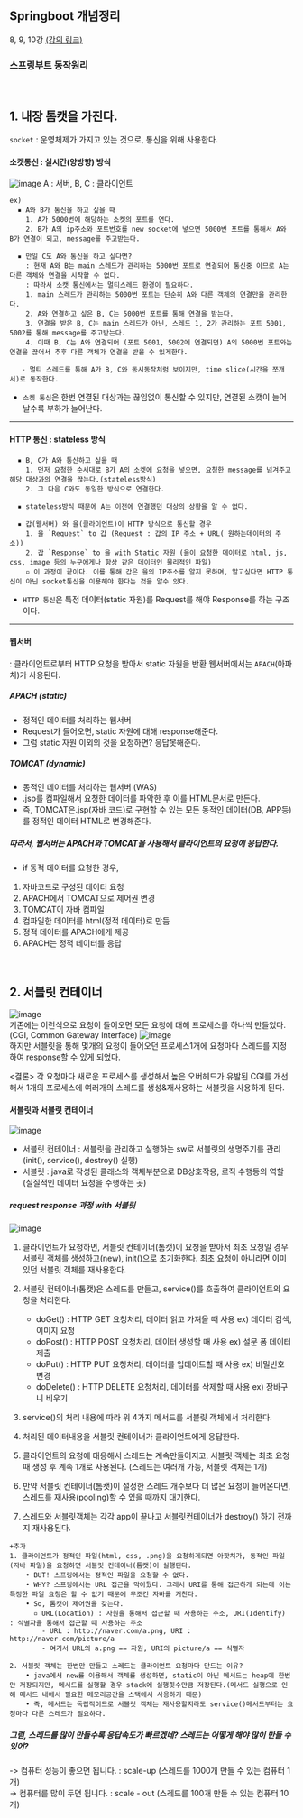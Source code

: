 ## Springboot 개념정리
8, 9, 10강
[(강의 링크)](https://www.inflearn.com/course/%EC%8A%A4%ED%94%84%EB%A7%81%EB%B6%80%ED%8A%B8-%EA%B0%9C%EB%85%90%EC%A0%95%EB%A6%AC/dashboard)    

### 스프링부트 동작원리
<br>

## 1. 내장 톰캣을 가진다.
`socket` : 운영체제가 가지고 있는 것으로, 통신을 위해 사용한다.
#### 소켓통신 : 실시간(양방향) 방식
![image](https://github.com/ssIIIn0-0/backend-springboot-study/assets/62862307/aab210ef-e24c-4156-808c-e875e96a3099)
A : 서버, B, C : 클라이언트
```
ex)
  ▪ A와 B가 통신을 하고 싶을 때
    1. A가 5000번에 해당하는 소켓의 포트를 연다.
    2. B가 A의 ip주소와 포트번호를 new socket에 넣으면 5000번 포트를 통해서 A와 B가 연결이 되고, message를 주고받는다.
  
  ▪ 만일 C도 A와 통신을 하고 싶다면?
    : 현재 A와 B는 main 스레드가 관리하는 5000번 포트로 연결되어 통신중 이므로 A는 다른 객체와 연결을 시작할 수 없다.
    : 따라서 소캣 통신에서는 멀티스레드 환경이 필요하다.
    1. main 스레드가 관리하는 5000번 포트는 단순히 A와 다른 객체의 연결만을 관리한다.
    2. A와 연결하고 싶은 B, C는 5000번 포트를 통해 연결을 받는다.
    3. 연결을 받은 B, C는 main 스레드가 아닌, 스레드 1, 2가 관리하는 포트 5001, 5002를 통해 message를 주고받는다.
    4. 이때 B, C는 A와 연결되어 (포트 5001, 5002에 연결되면) A의 5000번 포트와는 연결을 끊어서 추후 다른 객체가 연결을 받을 수 있게한다.

   - 멀티 스레드를 통해 A가 B, C와 동시동작처럼 보이지만, time slice(시간을 쪼개서)로 동작한다.
```
- `소켓 통신`은 한번 연결된 대상과는 끊임없이 통신할 수 있지만, 연결된 소캣이 늘어날수록 부하가 늘어난다.
---
#### HTTP 통신 : stateless 방식
```
  ▪ B, C가 A와 통신하고 싶을 때
    1. 먼저 요청한 순서대로 B가 A의 소켓에 요청을 넣으면, 요청한 message를 넘겨주고 해당 대상과의 연결을 끊는다.(stateless방식)
    2. 그 다음 C와도 동일한 방식으로 연결한다.

  ▪ stateless방식 때문에 A는 이전에 연결했던 대상의 상황을 알 수 없다.

  ▪ 갑(웹서버) 와 을(클라이언트)이 HTTP 방식으로 통신할 경우
    1. 을 `Request` to 갑 (Request : 갑의 IP 주소 + URL( 원하는데이터의 주소))
    2. 갑 `Response` to 을 with Static 자원 (을이 요청한 데이터로 html, js, css, image 등의 누구에게나 항상 같은 데이터인 물리적인 파일)
    ▫ 이 과정이 끝이다. 이를 통해 갑은 을의 IP주소를 알지 못하며, 알고싶다면 HTTP 통신이 아닌 socket통신을 이용해야 한다는 것을 알수 있다.
```
  - `HTTP 통신`은 특정 데이터(static 자원)를 Request를 해야 Response를 하는 구조이다. 
---
#### 웹서버
: 클라이언트로부터 HTTP 요청을 받아서 static 자원을 반환
웹서버에서는 `APACH`(아파치)가 사용된다.

##### APACH (static)
  - 정적인 데이터를 처리하는 웹서버
  - Request가 들어오면, static 자원에 대해 response해준다.
  - 그럼 static 자원 이외의 것을 요청하면? 응답못해준다.

##### TOMCAT (dynamic)
  - 동적인 데이터를 처리하는 웹서버 (WAS)
  - .jsp를 컴파일해서 요청한 데이터를 파악한 후 이를 HTML문서로 만든다.
  - 즉, TOMCAT은.jsp(자바 코드)로 구현할 수 있는 모든 동적인 데이터(DB, APP등)를 정적인 데이터 HTML로 변경해준다.

##### 따라서, 웹서버는 APACH와 TOMCAT을 사용해서 클라이언트의 요청에 응답한다.
- if 동적 데이터를 요청한 경우,
1. 자바코드로 구성된 데이터 요청
2. APACH에서 TOMCAT으로 제어권 변경
3. TOMCAT이 자바 컴파일
4. 컴파일한 데이터를 html(정적 데이터)로 만듬
5. 정적 데이터를 APACH에게 제공
6. APACH는 정적 데이터를 응답
<br>

## 2. 서블릿 컨테이너
![image](https://github.com/ssIIIn0-0/backend-springboot-study/assets/62862307/c2b5943c-564f-49e8-a1e6-989dd69bdb92)   
기존에는 이런식으로 요청이 들어오면 모든 요청에 대해 프로세스를 하나씩 만들었다.(CGI, Common Gateway Interface)
![image](https://github.com/ssIIIn0-0/backend-springboot-study/assets/62862307/17c40f3f-410a-4d76-a4a5-9944bbd4f981)   
하지만 서블릿을 통해 몇개의 요청이 들어오던 프로세스1개에 요청마다 스레드를 지정하여 response할 수 있게 되었다.

<결론>
각 요청마다 새로운 프로세스를 생성해서 높은 오버헤드가 유발된 CGI를 개선해서 1개의 프로세스에 여러개의 스레드를 생성&재사용하는 서블릿을 사용하게 된다.

#### 서블릿과 서블릿 컨테이너
![image](https://github.com/ssIIIn0-0/backend-springboot-study/assets/62862307/dd46364b-cffb-43e1-b1d2-dd440ae1cc4a)   
  - 서블릿 컨테이너 : 서블릿을 관리하고 실행하는 sw로 서블릿의 생명주기를 관리 (init(), service(), destroy() 실행)
  - 서블릿 : java로 작성된 클래스와 객체부분으로 DB상호작용, 로직 수행등의 역할(실질적인 데이터 요청을 수행하는 곳)

##### request response 과정 with 서블릿
![image](https://github.com/ssIIIn0-0/backend-springboot-study/assets/62862307/fcb39356-8a84-4bef-be75-f13d213cabe6)

  1. 클라이언트가 요청하면, 서블릿 컨테이너(톰캣)이 요청을 받아서 최초 요청일 경우 서블릿 객체를 생성하고(new), init()으로 초기화한다. 최초 요청이 아니라면 이미 있던 서블릿 객체를 재사용한다.

  2. 서블릿 컨테이너(톰캣)은 스레드를 만들고, service()를 호출하여 클라이언트의 요청을 처리한다.
      - doGet() : HTTP GET 요청처리, 데이터 읽고 가져올 때 사용 ex) 데이터 검색, 이미지 요청
      - doPost() : HTTP POST 요청처리, 데이터 생성할 때 사용 ex) 설문 폼 데이터 제출
      - doPut() : HTTP PUT 요청처리, 데이터를 업데이트할 때 사용 ex) 비밀번호 변경
      - doDelete() : HTTP DELETE 요청처리, 데이터를 삭제할 때 사용 ex) 장바구니 비우기 

  3. service()의 처리 내용에 따라 위 4가지 메서드를 서블릿 객체에서 처리한다.

  4. 처리된 데이터내용을 서블릿 컨테이너가 클라이언트에게 응답한다.

  5. 클라이언트의 요청에 대응해서 스레드는 계속만들어지고, 서블릿 객체는 최초 요청때 생성 후 계속 1개로 사용된다. (스레드는 여러개 가능, 서블릿 객체는 1개)

  6. 만약 서블릿 컨테이너(톰캣)이 설정한 스레드 개수보다 더 많은 요청이 들어온다면, 스레드를 재사용(pooling)할 수 있을 때까지 대기한다.

  7. 스레드와 서블릿객체는 각각 app이 끝나고 서블릿컨테이너가 destroy() 하기 전까지 재사용된다.

```
+추가
1. 클라이언트가 정적인 파일(html, css, .png)을 요청하게되면 아팟치가, 동적인 파일(자바 파일)을 요청하면 서블릿 컨테이너(톰캣)이 실행된다.
    • BUT! 스프링에서는 정적인 파일을 요청할 수 없다.
    • WHY? 스프링에서는 URL 접근을 막아뒀다. 그래서 URI를 통해 접근하게 되는데 이는 특정한 파일 요청은 할 수 없기 때문에 무조건 자바를 거친다.
    • So, 톰캣이 제어권을 갖는다.
      ▫ URL(Location) : 자원을 통해서 접근할 때 사용하는 주소, URI(Identify) : 식별자을 통해서 접근할 때 사용하는 주소
        - URL : http://naver.com/a.png, URI : http://naver.com/picture/a
        - 여기서 URL의 a.png == 자원, URI의 picture/a == 식별자

2. 서블릿 객체는 한번만 만들고 스레드는 클라이언트 요청마다 만드는 이유?
    • java에서 new를 이용해서 객체를 생성하면, static이 아닌 메서드는 heap에 한번만 저장되지만, 메서드를 실행할 경우 stack에 실행횟수만큼 저장된다.(메서드 실행으로 인해 메서드 내에서 필요한 메모리공간을 스택에서 사용하기 때문)
    • 즉, 메서드는 독립적이므로 서블릿 객체는 재사용할지라도 service()메서드부터는 요청마다 다른 스레드가 필요하다.
```

##### 그럼, 스레드를 많이 만들수록 응답속도가 빠르겠네? 스레드는 어떻게 해야 많이 만들 수 있어?
-> 컴퓨터 성능이 좋으면 됩니다. : scale-up (스레드를 1000개 만들 수 있는 컴퓨터 1개)   
-> 컴퓨터를 많이 두면 됩니다. : scale - out (스레드를 100개 만들 수 있는 컴퓨터 10개)




















